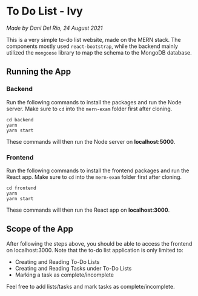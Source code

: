 # To Do List - Ivy

_Made by Dani Del Rio, 24 August 2021_

This is a very simple to-do list website, made on the MERN stack. The components mostly used `react-bootstrap`, 
while the backend mainly utilized the `mongoose` library to map the schema to the MongoDB database.

## Running the App
### Backend
Run the following commands to install the packages and run the Node server. Make sure to `cd` into the `mern-exam` folder first after cloning.
```
cd backend
yarn
yarn start
```

These commands will then run the Node server on **localhost:5000**.

### Frontend
Run the following commands to install the frontend packages and run the React app. Make sure to `cd` into the `mern-exam` folder first after cloning.
```
cd frontend
yarn
yarn start
```

These commands will then run the React app on **localhost:3000**.

## Scope of the App
After following the steps above, you should be able to access the frontend on localhost:3000. Note that the to-do list application is only limited to:
- Creating and Reading To-Do Lists
- Creating and Reading Tasks under To-Do Lists
- Marking a task as complete/incomplete

Feel free to add lists/tasks and mark tasks as complete/incomplete.
